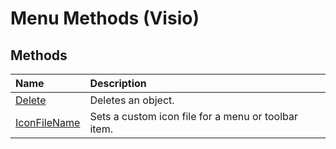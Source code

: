 
# Menu Methods (Visio)

## Methods



|**Name**|**Description**|
|:-----|:-----|
|[Delete](101d8e92-b0e6-9f36-035d-79c241210426.md)|Deletes an object.|
|[IconFileName](15becfe7-50fa-acdc-de51-9d041afd8aad.md)|Sets a custom icon file for a menu or toolbar item.|
